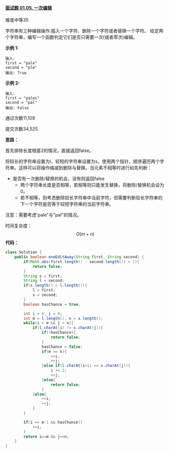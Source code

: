 #### [面试题 01.05. 一次编辑](https://leetcode-cn.com/problems/one-away-lcci/)

难度中等35

字符串有三种编辑操作:插入一个字符、删除一个字符或者替换一个字符。 给定两个字符串，编写一个函数判定它们是否只需要一次(或者零次)编辑。

 

**示例 1:**

```
输入: 
first = "pale"
second = "ple"
输出: True
```

 

**示例 2:**

```
输入: 
first = "pales"
second = "pal"
输出: False
```

通过次数11,109

提交次数34,525

**思路：**

首先排除长度相差2的情况，直接返回false。

将较长的字符串设置为l，较短的字符串设置为s，使用两个指针，顺序遍历两个字符串。这样可以将操作缩减到删除与替换。当元素不相等时进行如先判断：

- 是否有一次删除/替换的机会，没有则返回false
  - 两个字符串长度是否相等，若相等则只能发生替换，将删除/替换机会设为0。
  - 若不相等，则考虑删除较长字符串中当前字符，但需要判断较长字符串的下一个字符是否等于较短字符串的当前字符串。

注意：需要考虑'pale"与"pal"的情况。

时间复杂度：
$$
O(m+n)
$$
**代码：**

```java
class Solution {
    public boolean oneEditAway(String first, String second) {
        if(Math.abs(first.length() - second.length()) > 1){
            return false;
        }
        String s = first;
        String l = second;
        if(s.length() > l.length()){
            l = first;
            s = second;
        }
        boolean hasChance = true;

        int i = 0, j = 0;
        int m = l.length(), n = s.length();
        while(i < m && j < n){
            if(l.charAt(i) != s.charAt(j)){
                if(!hasChance){
                    return false;
                }
                hasChance = false;
                if(m == n){
                    ++i;
                    ++j;
                }else if(l.charAt(i+1) == s.charAt(j)){
                    i += 2;
                    ++j;
                }else{
                    return false;
                }
            }else{
                ++i;
                ++j;
            }
        }

        if(i == m-1 && hasChance){
            ++i;
        }
        return i==m && j==n;
    }
}
```

